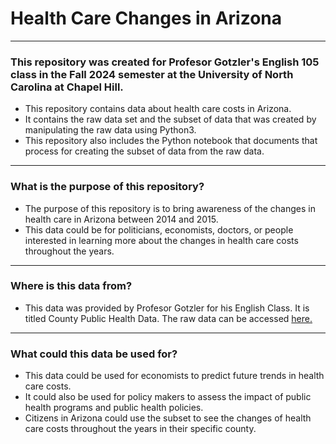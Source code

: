 # Health Care Changes in Arizona
---------------------------------------------------------------------------------------------------------------------------------------------
### This repository was created for Profesor Gotzler's English 105 class in the Fall 2024 semester at the University of North Carolina at Chapel Hill. 
* This repository contains data about health care costs in Arizona.
* It contains the raw data set and the subset of data that was created by manipulating the raw data using Python3.
* This repository also includes the Python notebook that documents that process for creating the subset of data from the raw data.

---------------------------------------------------------------------------------------------------------------------------------------------
### What is the purpose of this repository?
* The purpose of this repository is to bring awareness of the changes in health care in Arizona between 2014 and 2015.
* This data could be for politicians, economists, doctors, or people interested in learning more about the changes in health care costs throughout the years.

---------------------------------------------------------------------------------------------------------------------------------------------
### Where is this data from?
* This data was provided by Profesor Gotzler for his English Class. It is titled County Public Health Data. The raw data can be accessed [here.](https://github.com/rawalker25/Arizona-Health-Care-Data/blob/main/CountyHealthData_2014-2015.csv)

---------------------------------------------------------------------------------------------------------------------------------------------
### What could this data be used for?
* This data could be used for economists to predict future trends in health care costs.
* It could also be used for policy makers to assess the impact of public health programs and public health policies.
* Citizens in Arizona could use the subset to see the changes of health care costs throughout the years in their specific county.
